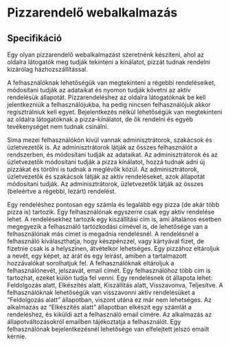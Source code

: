 # Pizzarendelő webalkalmazás

## Specifikáció

Egy olyan pizzarendelő webalkalmazást szeretnénk készíteni, ahol az oldalra látogatók meg tudják tekinteni a kínálatot, pizzát tudnak rendelni kizárólag házhozszállítással.

A felhasználóknak lehetőségük van megtekinteni a régebbi rendeléseiket, módosítani tudják az adataikat és nyomon tudják követni az aktív rendelésük állapotát. Pizzarendeléshez az oldalra látogatóknak be kell jelentkezniük a felhasználójukba, ha pedig nincsen felhasználójuk akkor regisztrálniuk kell egyet. Bejelentkezés nélkül lehetőségük van megtekinteni az oldalra látogatóknak a pizza-kínálatot, de ők rendelni és egyéb tevékenységet nem tudnak csinálni.

Sima mezei felhasználókón kívül vannak adminisztrátorok, szakácsok és üzletvezetők is. Az adminisztrátorok látják az összes felhasználót a rendszerben, és módosítani tudják az adataikat. Az adminisztrátorok és az üzletvezetők módosítani tudják a pizza kínálatot, hozzá tudnak adni új pizzákat és törölni is tudnak a meglévők közül. Az adminisztrátorok, üzletvezetők és szakácsok látják az aktív rendeléseket, azok állapotát módosítani tudják. Az adminisztrátorok, üzletvezetők látják az összes (beleértve a régebbi, lezárt) rendelést.

Egy rendeléshez pontosan egy számla és legalább egy pizza (de akár több pizza is) tartozik. Egy felhasználónak egyszerre csak egy aktív rendelése lehet. A rendelésekhez tartozik egy kiszállítási cím is, ami általános esetben megegyezik a felhasználó tartózkodási címével is, de lehetősége van a felhasználónak más címet is megadnia rendelésnél. A rendelésnél a felhasználó kiválaszthatja, hogy készpénzzel, vagy kártyával fizet, de fizetnie csak is a helyszínen, átvételkor lehetséges. Egy pizzához eltároljuk a nevét, egy képet, az árát és egy leírást, amiben a tartalmazott hozzávalókat sorolhatjuk fel. A felhasználóknak eltároljuk a felhasználónevét, jelszavát, email címét. Egy felhasználóhoz több cím is tartozhat, ezeket külön tudja fel venni. Egy rendelésnek öt állapota lehet: Feldolgozás alatt, Elkészítés alatt, Kiszállítás alatt, Visszavonva, Teljesítve. A felhasználóknak lehetőségük van visszavonni aktív rendelésüket a “Feldolgozás alatt” állapotban, viszont utána ez már nem lehetséges. Az alkalmazás az “Elkészítés alatt” állapotban elkészít egy számlát a rendeléshez, és kiküldi azt a felhasználó email címére. Az alkalmazás az állapotváltozásokról emailben tájékoztatja a felhasználót. Egy felhasználónak bejelentkezésnél lehetősége van elfelejtett jelszó emailt kérnie.